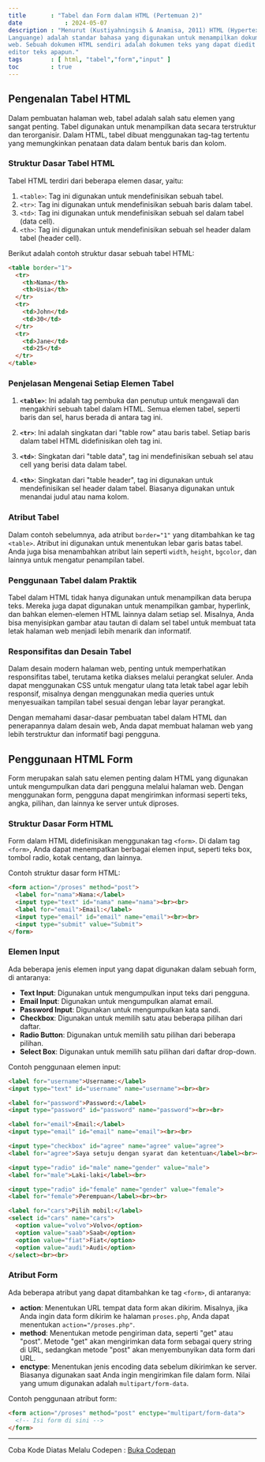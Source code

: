 ```yaml
---
title       : "Tabel dan Form dalam HTML (Pertemuan 2)"
date            : 2024-05-07
description : "Menurut (Kustiyahningsih & Anamisa, 2011) HTML (Hypertext Markup
Languange) adalah standar bahasa yang digunakan untuk menampilkan dokumen
web. Sebuah dokumen HTML sendiri adalah dokumen teks yang dapat diedit oleh
editor teks apapun."
tags        : [ html, "tabel","form","input" ]
toc         : true
---
```


## Pengenalan Tabel HTML

Dalam pembuatan halaman web, tabel adalah salah satu elemen yang sangat penting. Tabel digunakan untuk menampilkan data secara terstruktur dan terorganisir. Dalam HTML, tabel dibuat menggunakan tag-tag tertentu yang memungkinkan penataan data dalam bentuk baris dan kolom.

### Struktur Dasar Tabel HTML

Tabel HTML terdiri dari beberapa elemen dasar, yaitu:

1. `<table>`: Tag ini digunakan untuk mendefinisikan sebuah tabel.
2. `<tr>`: Tag ini digunakan untuk mendefinisikan sebuah baris dalam tabel.
3. `<td>`: Tag ini digunakan untuk mendefinisikan sebuah sel dalam tabel (data cell).
4. `<th>`: Tag ini digunakan untuk mendefinisikan sebuah sel header dalam tabel (header cell).

Berikut adalah contoh struktur dasar sebuah tabel HTML:

```html
<table border="1">
  <tr>
    <th>Nama</th>
    <th>Usia</th>
  </tr>
  <tr>
    <td>John</td>
    <td>30</td>
  </tr>
  <tr>
    <td>Jane</td>
    <td>25</td>
  </tr>
</table>
```

### Penjelasan Mengenai Setiap Elemen Tabel

1. **`<table>`**: Ini adalah tag pembuka dan penutup untuk mengawali dan mengakhiri sebuah tabel dalam HTML. Semua elemen tabel, seperti baris dan sel, harus berada di antara tag ini.

2. **`<tr>`**: Ini adalah singkatan dari "table row" atau baris tabel. Setiap baris dalam tabel HTML didefinisikan oleh tag ini. 

3. **`<td>`**: Singkatan dari "table data", tag ini mendefinisikan sebuah sel atau cell yang berisi data dalam tabel. 

4. **`<th>`**: Singkatan dari "table header", tag ini digunakan untuk mendefinisikan sel header dalam tabel. Biasanya digunakan untuk menandai judul atau nama kolom.

### Atribut Tabel

Dalam contoh sebelumnya, ada atribut `border="1"` yang ditambahkan ke tag `<table>`. Atribut ini digunakan untuk menentukan lebar garis batas tabel. Anda juga bisa menambahkan atribut lain seperti `width`, `height`, `bgcolor`, dan lainnya untuk mengatur penampilan tabel.

### Penggunaan Tabel dalam Praktik

Tabel dalam HTML tidak hanya digunakan untuk menampilkan data berupa teks. Mereka juga dapat digunakan untuk menampilkan gambar, hyperlink, dan bahkan elemen-elemen HTML lainnya dalam setiap sel. Misalnya, Anda bisa menyisipkan gambar atau tautan di dalam sel tabel untuk membuat tata letak halaman web menjadi lebih menarik dan informatif.

### Responsifitas dan Desain Tabel

Dalam desain modern halaman web, penting untuk memperhatikan responsifitas tabel, terutama ketika diakses melalui perangkat seluler. Anda dapat menggunakan CSS untuk mengatur ulang tata letak tabel agar lebih responsif, misalnya dengan menggunakan media queries untuk menyesuaikan tampilan tabel sesuai dengan lebar layar perangkat.

Dengan memahami dasar-dasar pembuatan tabel dalam HTML dan penerapannya dalam desain web, Anda dapat membuat halaman web yang lebih terstruktur dan informatif bagi pengguna.


## Penggunaan HTML Form

Form merupakan salah satu elemen penting dalam HTML yang digunakan untuk mengumpulkan data dari pengguna melalui halaman web. Dengan menggunakan form, pengguna dapat mengirimkan informasi seperti teks, angka, pilihan, dan lainnya ke server untuk diproses.

### Struktur Dasar Form HTML

Form dalam HTML didefinisikan menggunakan tag `<form>`. Di dalam tag `<form>`, Anda dapat menempatkan berbagai elemen input, seperti teks box, tombol radio, kotak centang, dan lainnya.

Contoh struktur dasar form HTML:

```html
<form action="/proses" method="post">
  <label for="nama">Nama:</label>
  <input type="text" id="nama" name="nama"><br><br>
  <label for="email">Email:</label>
  <input type="email" id="email" name="email"><br><br>
  <input type="submit" value="Submit">
</form>
```

### Elemen Input

Ada beberapa jenis elemen input yang dapat digunakan dalam sebuah form, di antaranya:

- **Text Input**: Digunakan untuk mengumpulkan input teks dari pengguna.
- **Email Input**: Digunakan untuk mengumpulkan alamat email.
- **Password Input**: Digunakan untuk mengumpulkan kata sandi.
- **Checkbox**: Digunakan untuk memilih satu atau beberapa pilihan dari daftar.
- **Radio Button**: Digunakan untuk memilih satu pilihan dari beberapa pilihan.
- **Select Box**: Digunakan untuk memilih satu pilihan dari daftar drop-down.

Contoh penggunaan elemen input:

```html
<label for="username">Username:</label>
<input type="text" id="username" name="username"><br><br>

<label for="password">Password:</label>
<input type="password" id="password" name="password"><br><br>

<label for="email">Email:</label>
<input type="email" id="email" name="email"><br><br>

<input type="checkbox" id="agree" name="agree" value="agree">
<label for="agree">Saya setuju dengan syarat dan ketentuan</label><br><br>

<input type="radio" id="male" name="gender" value="male">
<label for="male">Laki-laki</label><br>

<input type="radio" id="female" name="gender" value="female">
<label for="female">Perempuan</label><br><br>

<label for="cars">Pilih mobil:</label>
<select id="cars" name="cars">
  <option value="volvo">Volvo</option>
  <option value="saab">Saab</option>
  <option value="fiat">Fiat</option>
  <option value="audi">Audi</option>
</select><br><br>
```

### Atribut Form

Ada beberapa atribut yang dapat ditambahkan ke tag `<form>`, di antaranya:

- **action**: Menentukan URL tempat data form akan dikirim. Misalnya, jika Anda ingin data form dikirim ke halaman `proses.php`, Anda dapat menentukan `action="/proses.php"`.
- **method**: Menentukan metode pengiriman data, seperti "get" atau "post". Metode "get" akan mengirimkan data form sebagai query string di URL, sedangkan metode "post" akan menyembunyikan data form dari URL.
- **enctype**: Menentukan jenis encoding data sebelum dikirimkan ke server. Biasanya digunakan saat Anda ingin mengirimkan file dalam form. Nilai yang umum digunakan adalah `multipart/form-data`.

Contoh penggunaan atribut form:

```html
<form action="/proses" method="post" enctype="multipart/form-data">
  <!-- Isi form di sini -->
</form>
```
***
Coba Kode Diatas Melalu Codepen  :
[Buka Codepan](https://codepen.io/pen/)
